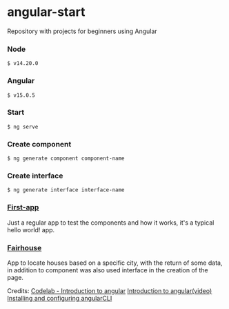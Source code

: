 # angular-start
Repository with projects for beginners using Angular

### Node

    $ v14.20.0

### Angular 

    $ v15.0.5

### Start

    $ ng serve

### Create component

    $ ng generate component component-name

### Create interface

    $ ng generate interface interface-name

<h3><a href="https://github.com/PapaArt/angular-start/tree/main/first-app">First-app</a></h3>

<p>Just a regular app to test the components and how it works, it's a typical hello world! app.</p>

<h3><a href="https://github.com/PapaArt/angular-start/tree/main/fairhouse">Fairhouse</a></h3>

<p>App to locate houses based on a specific city, with the return of some data, in addition to component was also used interface in the creation of the page.</p>

Credits:
<a href="https://codelabs.developers.google.com/introduction-to-angular?hl=pt-br#0">Codelab - Introduction to angular</a>
<a href="https://youtu.be/qxchrt04bTA?si=L2UXHwJSVlGTFtlX">Introduction to angular(video)</a>
<a href="https://www.knowledgehut.com/blog/web-development/install-angular-cli">Installing and configuring angularCLI</a>
